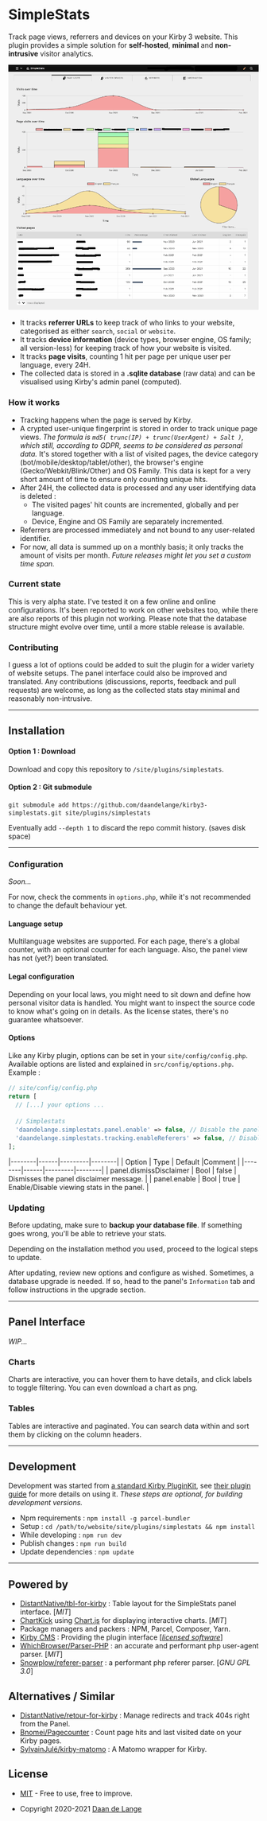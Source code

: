 # SimpleStats

Track page views, referrers and devices on your Kirby 3 website.
This plugin provides a simple solution for **self-hosted**, **minimal** and **non-intrusive** visitor analytics.

![Simplestats Screenshot](k3-simplestats.png)

- It tracks **referrer URLs** to keep track of who links to your website, categorised as either `search`, `social` or `website`.
- It tracks **device information** (device types, browser engine, OS family; all version-less) for keeping track of how your website is visited.
- It tracks **page visits**, counting 1 hit per page per unique user per language, every 24H.
- The collected data is stored in a **.sqlite database** (raw data) and can be visualised using Kirby's admin panel (computed).

### How it works
- Tracking happens when the page is served by Kirby.
- A crypted user-unique fingerprint is stored in order to track unique page views.
_The formula is `md5( trunc(IP) + trunc(UserAgent) + Salt )`, which still, according to GDPR, seems to be considered as personal data._
It's stored together with a list of visited pages, the device category (bot/mobile/desktop/tablet/other), the browser's engine (Gecko/Webkit/Blink/Other) and OS Family.
This data is kept for a very short amount of time to ensure only counting unique hits.
- After 24H, the collected data is processed and any user identifying data is deleted :
  - The visited pages' hit counts are incremented, globally and per language.
  - Device, Engine and OS Family are separately incremented.
- Referrers are processed immediately and not bound to any user-related identifier.
- For now, all data is summed up on a monthly basis; it only tracks the amount of visits per month. *Future releases might let you set a custom time span.*


### Current state
This is very alpha state. I've tested it on a few online and online configurations. It's been reported to work on other websites too, while there are also reports of this plugin not working.
Please note that the database structure might evolve over time, until a more stable release is available.


### Contributing
I guess a lot of options could be added to suit the plugin for a wider variety of website setups. The panel interface could also be improved and translated.
Any contributions (discussions, reports, feedback and pull requests) are welcome, as long as the collected stats stay minimal and reasonably non-intrusive.

****


## Installation

#### Option 1 : Download

Download and copy this repository to `/site/plugins/simplestats`.

#### Option 2 : Git submodule

```
git submodule add https://github.com/daandelange/kirby3-simplestats.git site/plugins/simplestats
```
Eventually add `--depth 1` to discard the repo commit history. (saves disk space)

****

### Configuration

*Soon...*

For now, check the comments in `options.php`, while it's not recommended to change the default behaviour yet.

#### Language setup
Multilanguage websites are supported. For each page, there's a global counter, with an optional counter for each language.
Also, the panel view has not (yet?) been translated.

#### Legal configuration
Depending on your local laws, you might need to sit down and define how personal visitor data is handled.
You might want to inspect the source code to know what's going on in details.
As the license states, there's no guarantee whatsoever.

#### Options
Like any Kirby plugin, options can be set in your `site/config/config.php`.
Available options are listed and explained in `src/config/options.php`.
Example :
````PHP
// site/config/config.php
return [
  // [...] your options ...

  // Simplestats
  'daandelange.simplestats.panel.enable' => false, // Disable the panel view completely
  'daandelange.simplestats.tracking.enableReferers' => false, // Disable referer tracking
];
````

|--------|------|---------|--------|
| Option | Type | Default |Comment |
|--------|------|---------|--------|
| panel.dismissDisclaimer | Bool | false | Dismisses the panel disclaimer message. |
| panel.enable | Bool | true | Enable/Disable viewing stats in the panel. |


### Updating
Before updating, make sure to **backup your database file**. If something goes wrong, you'll be able to retrieve your stats.

Depending on the installation method you used, proceed to the logical steps to update.

After updating, review new options and configure as wished.
Sometimes, a database upgrade is needed. If so, head to the panel's `Information` tab and follow instructions in the upgrade section.


****

## Panel Interface

*WIP...*

### Charts
Charts are interactive, you can hover them to have details, and click labels to toggle filtering. You can even download a chart as png.

### Tables
Tables are interactive and paginated. You can search data within and sort them by clicking on the column headers.


****

## Development

Development was started from [a standard Kirby PluginKit](https://github.com/getkirby/pluginkit/tree/4-panel), see [their plugin guide](https://getkirby.com/docs/guide/plugins/plugin-setup-basic) for more details on using it.
*These steps are optional, for building development versions.*

- Npm requirements    : `npm install -g parcel-bundler`
- Setup               : `cd /path/to/website/site/plugins/simplestats && npm install`
- While developing    : `npm run dev`
- Publish changes     : `npm run build`
- Update dependencies : `npm update`


****

## Powered by

- [DistantNative/tbl-for-kirby](https://github.com/distantnative/tbl-for-kirby) : Table layout for the SimpleStats panel interface. [*MIT*]
- [ChartKick](https://chartkick.com) using [Chart.js]() for displaying interactive charts. [*MIT*]
- Package managers and packers : NPM, Parcel, Composer, Yarn.
- [Kirby CMS](https://getkirby.com) : Providing the plugin interface [[*licensed software*](https://getkirby.com/license)]
- [WhichBrowser/Parser-PHP](https://github.com/WhichBrowser/Parser-PHP) : an accurate and performant php user-agent parser.  [*MIT*]
- [Snowplow/referer-parser](https://github.com/snowplow-referer-parser/referer-parser) : a performant php referer parser. [*GNU GPL 3.0*]

## Alternatives / Similar

- [DistantNative/retour-for-kirby](https://github.com/distantnative/retour-for-kirby) : Manage redirects and track 404s right from the Panel.
- [Bnomei/Pagecounter](https://github.com/bnomei/kirby3-pageviewcounter) : Count page hits and last visited date on your Kirby pages.
- [SylvainJulé/kirby-matomo](https://github.com/sylvainjule/kirby-matomo) : A Matomo wrapper for Kirby.


## License

- [MIT](./LICENSE.md) - Free to use, free to improve.

- Copyright 2020-2021 [Daan de Lange](https://github.com/daandelange)
